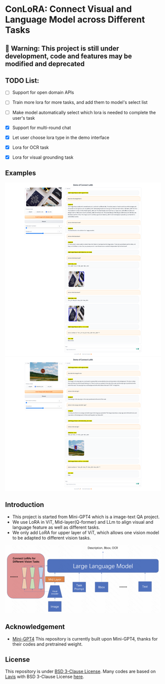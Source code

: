 # ConLoRA: Connect Visual and Language Model across Different Tasks

[//]: # ([Deyao Zhu]&#40;https://tsutikgiau.github.io/&#41;* &#40;On Job Market!&#41;, [Jun Chen]&#40;https://junchen14.github.io/&#41;* &#40;On Job Market!&#41;, [Xiaoqian Shen]&#40;https://xiaoqian-shen.github.io&#41;, [Xiang Li]&#40;https://xiangli.ac.cn&#41;, and [Mohamed Elhoseiny]&#40;https://www.mohamed-elhoseiny.com/&#41;. *Equal Contribution)

[//]: # (**King Abdullah University of Science and Technology**)

[//]: # (<a href='https://minigpt-4.github.io'><img src='https://img.shields.io/badge/Project-Page-Green'></a>  <a href='https://arxiv.org/abs/2304.10592'><img src='https://img.shields.io/badge/Paper-Arxiv-red'></a> <a href='https://huggingface.co/spaces/Vision-CAIR/minigpt4'><img src='https://img.shields.io/badge/%F0%9F%A4%97%20Hugging%20Face-Spaces-blue'></a> <a href='https://huggingface.co/Vision-CAIR/MiniGPT-4'><img src='https://img.shields.io/badge/%F0%9F%A4%97%20Hugging%20Face-Model-blue'></a> [![Colab]&#40;https://colab.research.google.com/assets/colab-badge.svg&#41;]&#40;https://colab.research.google.com/drive/1OK4kYsZphwt5DXchKkzMBjYF6jnkqh4R?usp=sharing&#41; [![YouTube]&#40;https://badges.aleen42.com/src/youtube.svg&#41;]&#40;https://www.youtube.com/watch?v=__tftoxpBAw&feature=youtu.be&#41;)


## 🚧 Warning: This project is still under development, code and features may be modified and deprecated

[//]: # (We now provide a pretrained MiniGPT-4 aligned with Vicuna-7B! The demo GPU memory consumption now can be as low as 12GB.)

## TODO List:
- [ ] Support for open domain APIs
- [ ] Train more lora for more tasks, and add them to model's select list 
- [ ] Make model automatically select which lora is needed to complete the user's task 
- [x] Support for multi-round chat
- [x] Let user choose lora type in the demo interface
- [x] Lora for OCR task
- [x] Lora for visual grounding task


[//]: # (## Online Demo)

[//]: # ()
[//]: # (Click the image to chat with MiniGPT-4 around your images)

[//]: # ([![demo]&#40;figs/online_demo.png&#41;]&#40;https://minigpt-4.github.io&#41;)


## Examples
![examples](examples/gradio1.png)
![examples](examples/gradio2.png)

[//]: # (  |   |   |)

[//]: # (:-------------------------:|:-------------------------:)

[//]: # (![find wild]&#40;figs/examples/wop_2.png&#41; |  ![write story]&#40;figs/examples/ad_2.png&#41;)

[//]: # (![solve problem]&#40;figs/examples/fix_1.png&#41;  |  ![write Poem]&#40;figs/examples/rhyme_1.png&#41;)

[//]: # (More examples can be found in the [project page]&#40;https://minigpt-4.github.io&#41;.)



## Introduction
- This project is started from Mini-GPT4 which is a image-text QA project. 
- We use LoRA in ViT, Mid-layer(Q-former) and LLm to align visual and language feature as well as different tasks.
- We only add LoRA for upper layer of ViT, which allows one vision model to be adapted to different vision tasks.


![overview](figs/overview.png)


[//]: # (## Getting Started)

[//]: # (### Installation)

[//]: # ()
[//]: # (**1. Prepare the code and the environment**)

[//]: # ()
[//]: # (Git clone our repository, creating a python environment and ativate it via the following command)

[//]: # ()
[//]: # (```bash)

[//]: # (git clone https://github.com/Vision-CAIR/MiniGPT-4.git)

[//]: # (cd MiniGPT-4)

[//]: # (conda env create -f environment.yml)

[//]: # (conda activate minigpt4)

[//]: # (```)

[//]: # ()
[//]: # ()
[//]: # (**2. Prepare the pretrained Vicuna weights**)

[//]: # ()
[//]: # (The current version of MiniGPT-4 is built on the v0 versoin of Vicuna-13B.)

[//]: # (Please refer to our instruction [here]&#40;PrepareVicuna.md&#41; )

[//]: # (to prepare the Vicuna weights.)

[//]: # (The final weights would be in a single folder in a structure similar to the following:)

[//]: # ()
[//]: # (```)

[//]: # (vicuna_weights)

[//]: # (├── config.json)

[//]: # (├── generation_config.json)

[//]: # (├── pytorch_model.bin.index.json)

[//]: # (├── pytorch_model-00001-of-00003.bin)

[//]: # (...   )

[//]: # (```)

[//]: # ()
[//]: # (Then, set the path to the vicuna weight in the model config file )

[//]: # ([here]&#40;minigpt4/configs/models/minigpt4.yaml#L16&#41; at Line 16.)

[//]: # ()
[//]: # (**3. Prepare the pretrained MiniGPT-4 checkpoint**)

[//]: # ()
[//]: # (Download the pretrained checkpoints according to the Vicuna model you prepare.)

[//]: # ()
[//]: # (|                                Checkpoint Aligned with Vicuna 13B                                |                               Checkpoint Aligned with Vicuna 7B                                |)

[//]: # (:------------------------------------------------------------------------------------------------:|:----------------------------------------------------------------------------------------------:)

[//]: # ( [Downlad]&#40;https://drive.google.com/file/d/1a4zLvaiDBr-36pasffmgpvH5P7CKmpze/view?usp=share_link&#41; | [Download]&#40;https://drive.google.com/file/d/1RY9jV0dyqLX-o38LrumkKRh6Jtaop58R/view?usp=sharing&#41; )

[//]: # ()
[//]: # ()
[//]: # (Then, set the path to the pretrained checkpoint in the evaluation config file )

[//]: # (in [eval_configs/minigpt4_eval.yaml]&#40;eval_configs/minigpt4_eval.yaml#L10&#41; at Line 11. )

[//]: # ()
[//]: # ()
[//]: # ()
[//]: # (### Launching Demo Locally)

[//]: # ()
[//]: # (Try out our demo [demo.py]&#40;demo.py&#41; on your local machine by running)

[//]: # ()
[//]: # (```)

[//]: # (python demo.py --cfg-path eval_configs/minigpt4_eval.yaml  --gpu-id 0)

[//]: # (```)

[//]: # ()
[//]: # (To save GPU memory, Vicuna loads as 8 bit by default, with a beam search width of 1. )

[//]: # (This configuration requires about 23G GPU memory for Vicuna 13B and 11.5G GPU memory for Vicuna 7B. )

[//]: # (For more powerful GPUs, you can run the model)

[//]: # (in 16 bit by setting low_resource to False in the config file )

[//]: # ([minigpt4_eval.yaml]&#40;eval_configs/minigpt4_eval.yaml&#41; and use a larger beam search width.)

[//]: # ()
[//]: # (Thanks [@WangRongsheng]&#40;https://github.com/WangRongsheng&#41;, you can also run our code on [Colab]&#40;https://colab.research.google.com/drive/1OK4kYsZphwt5DXchKkzMBjYF6jnkqh4R?usp=sharing&#41;)

[//]: # ()
[//]: # ()
[//]: # (### Training)

[//]: # (The training of MiniGPT-4 contains two alignment stages.)

[//]: # ()
[//]: # (**1. First pretraining stage**)

[//]: # ()
[//]: # (In the first pretrained stage, the model is trained using image-text pairs from Laion and CC datasets)

[//]: # (to align the vision and language model. To download and prepare the datasets, please check )

[//]: # (our [first stage dataset preparation instruction]&#40;dataset/README_1_STAGE.md&#41;. )

[//]: # (After the first stage, the visual features are mapped and can be understood by the language)

[//]: # (model.)

[//]: # (To launch the first stage training, run the following command. In our experiments, we use 4 A100. )

[//]: # (You can change the save path in the config file )

[//]: # ([train_configs/minigpt4_stage1_pretrain.yaml]&#40;train_configs/minigpt4_stage1_pretrain.yaml&#41;)

[//]: # ()
[//]: # (```bash)

[//]: # (torchrun --nproc-per-node NUM_GPU train.py --cfg-path train_configs/minigpt4_stage1_pretrain.yaml)

[//]: # (```)

[//]: # ()
[//]: # (A MiniGPT-4 checkpoint with only stage one training can be downloaded )

[//]: # ([here &#40;13B&#41;]&#40;https://drive.google.com/file/d/1u9FRRBB3VovP1HxCAlpD9Lw4t4P6-Yq8/view?usp=share_link&#41; or [here &#40;7B&#41;]&#40;https://drive.google.com/file/d/1HihQtCEXUyBM1i9DQbaK934wW3TZi-h5/view?usp=share_link&#41;.)

[//]: # (Compared to the model after stage two, this checkpoint generate incomplete and repeated sentences frequently.)

[//]: # ()
[//]: # ()
[//]: # (**2. Second finetuning stage**)

[//]: # ()
[//]: # (In the second stage, we use a small high quality image-text pair dataset created by ourselves)

[//]: # (and convert it to a conversation format to further align MiniGPT-4.)

[//]: # (To download and prepare our second stage dataset, please check our )

[//]: # ([second stage dataset preparation instruction]&#40;dataset/README_2_STAGE.md&#41;.)

[//]: # (To launch the second stage alignment, )

[//]: # (first specify the path to the checkpoint file trained in stage 1 in )

[//]: # ([train_configs/minigpt4_stage1_pretrain.yaml]&#40;train_configs/minigpt4_stage2_finetune.yaml&#41;.)

[//]: # (You can also specify the output path there. )

[//]: # (Then, run the following command. In our experiments, we use 1 A100.)

[//]: # ()
[//]: # (```bash)

[//]: # (torchrun --nproc-per-node NUM_GPU train.py --cfg-path train_configs/minigpt4_stage2_finetune.yaml)

[//]: # (```)

[//]: # ()
[//]: # (After the second stage alignment, MiniGPT-4 is able to talk about the image coherently and user-friendly. )




## Acknowledgement
+ [Mini-GPT4](https://github.com/Vision-CAIR/MiniGPT-4) This repository is currently built upon Mini-GPT4, thanks for their codes and pretrained weight.

[//]: # (+ [BLIP2]&#40;https://huggingface.co/docs/transformers/main/model_doc/blip-2&#41; The model architecture of MiniGPT-4 follows BLIP-2. Don't forget to check this great open-source work if you don't know it before!)
[//]: # (+ [Lavis]&#40;https://github.com/salesforce/LAVIS&#41; This repository is built upon Lavis!)
[//]: # (+ [Vicuna]&#40;https://github.com/lm-sys/FastChat&#41; The fantastic language ability of Vicuna with only 13B parameters is just amazing. And it is open-source!)


[//]: # (If you're using MiniGPT-4 in your research or applications, please cite using this BibTeX:)

[//]: # (```bibtex)

[//]: # (@article{zhu2023minigpt,)

[//]: # (  title={MiniGPT-4: Enhancing Vision-Language Understanding with Advanced Large Language Models},)

[//]: # (  author={Zhu, Deyao and Chen, Jun and Shen, Xiaoqian and Li, Xiang and Elhoseiny, Mohamed},)

[//]: # (  journal={arXiv preprint arXiv:2304.10592},)

[//]: # (  year={2023})

[//]: # (})

[//]: # (```)


## License
This repository is under [BSD 3-Clause License](LICENSE.md).
Many codes are based on [Lavis](https://github.com/salesforce/LAVIS) with 
BSD 3-Clause License [here](LICENSE_Lavis.md).
